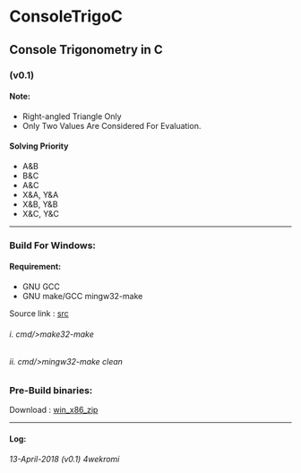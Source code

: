 
# ConsoleTrigoC

## Console Trigonometry in C
### (v0.1)	
	
#### Note:
- Right-angled Triangle Only
- Only Two Values Are Considered For Evaluation.
	
#### Solving Priority
- A&B
- B&C
- A&C
- X&A, Y&A
- X&B, Y&B
- X&C, Y&C

---

### Build For Windows:
#### Requirement:
+ GNU GCC
+ GNU make/GCC mingw32-make

Source link : [src](https://github.com/4weKromi/ConsoleTrigoC/tree/master/source)	
###### i. cmd/>make32-make
###### ii. cmd/>mingw32-make clean

### Pre-Build binaries:
  
Download : [win_x86_zip](https://github.com/4weKromi/ConsoleTrigoC/tree/master/bin)

---

#### Log:
###### 13-April-2018 (v0.1) 4wekromi 
